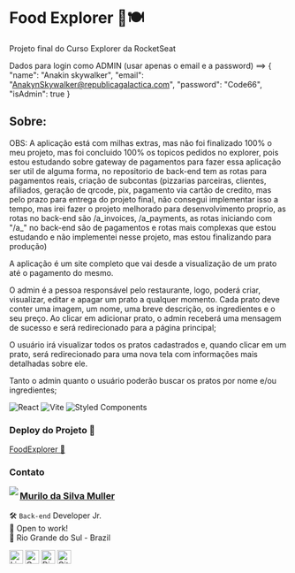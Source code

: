 # Food Explorer 🥗🍽

Projeto final do Curso Explorer da RocketSeat

Dados para login como ADMIN (usar apenas o email e a password) ==>
{
  "name": "Anakin skywalker",
  "email": "AnakynSkywalker@republicagalactica.com",
  "password": "Code66",
  "isAdmin": true
}


## Sobre:

OBS: A aplicação está com milhas extras, mas não foi finalizado 100% o meu projeto, mas foi concluido 100% os topicos pedidos no explorer, pois estou estudando sobre gateway de pagamentos para fazer essa aplicação ser util de alguma forma, no repositorio de back-end tem as rotas para pagamentos reais, criação de subcontas (pizzarias parceiras, clientes, afiliados, geração de qrcode, pix, pagamento via cartão de credito, mas pelo prazo para entrega do projeto final, não consegui implementar isso a tempo, mas irei fazer o projeto melhorado para desenvolvimento proprio, as rotas no back-end são /a_invoices, /a_payments, as rotas iniciando com "/a_" no back-end são de pagamentos e rotas mais complexas que estou estudando e não implementei nesse projeto, mas estou finalizando para produção)

A aplicação é um site completo que vai desde a visualização de um prato até o pagamento do mesmo.

O admin é a pessoa responsável pelo restaurante, logo, poderá criar, visualizar, editar e apagar um prato a qualquer momento. Cada prato deve conter uma imagem, um nome, uma breve descrição, os ingredientes e o seu preço. Ao clicar em adicionar prato, o admin receberá uma mensagem de sucesso e será redirecionado para a página principal;

O usuário irá visualizar todos os pratos cadastrados e, quando clicar em um prato, será redirecionado para uma nova tela com informações mais detalhadas sobre ele.

Tanto o admin quanto o usuário poderão buscar os pratos por nome e/ou ingredientes;

![React](https://img.shields.io/badge/react-%2320232a.svg?style=for-the-badge&logo=react&logoColor=%2361DAFB) ![Vite](https://img.shields.io/badge/vite-%23646CFF.svg?style=for-the-badge&logo=vite&logoColor=white) ![Styled Components](https://img.shields.io/badge/styled--components-DB7093?style=for-the-badge&logo=styled-components&logoColor=white)

### Deploy do Projeto 🚀

<a href='https://foodexplorer-eight.vercel.app/' target='_blank'>FoodExplorer 🥙</a>

### Contato

<img align="left" src="https://www.github.com/mullerhub.png?size=150">

### [**Murilo da Silva Muller**](https://github.com/mullerhub)

🛠 `Back-end` Developer Jr. <br>
💼 Open to work! <br>
📍 Rio Grande do Sul - Brazil 

<a href="https://www.linkedin.com/in/mullerhub" target="_blank"><img src="https://img.shields.io/badge/LinkedIn-0077B5?style=flat&logo=linkedin&logoColor=white" alt="LinkedIn Badge" height="25"></a>&nbsp;<a href="mailto:murilomuller@protonmail.com" target="_blank"><img src="https://img.shields.io/badge/Gmail-D14836?style=flat&logo=gmail&logoColor=white" alt="Gmail Badge" height="25"></a>&nbsp;<a href="#"><img src="https://img.shields.io/badge/Discord-%237289DA.svg?logo=discord&logoColor=white" title="murilomuller" alt="Discord Badge" height="25"></a>&nbsp;<a href="https://www.github.com/mullerhub" target="_blank"><img src="https://img.shields.io/badge/GitHub-100000?style=flat&logo=github&logoColor=white" alt="GitHub Badge" height="25"></a>&nbsp;

<br clear="left"/>


<!-- Teste -->
